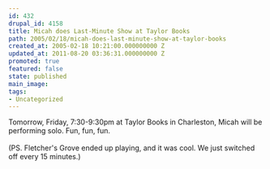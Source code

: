 ```yaml
---
id: 432
drupal_id: 4158
title: Micah does Last-Minute Show at Taylor Books
path: 2005/02/18/micah-does-last-minute-show-at-taylor-books
created_at: 2005-02-18 10:21:00.000000000 Z
updated_at: 2011-08-20 03:36:31.000000000 Z
promoted: true
featured: false
state: published
main_image: 
tags:
- Uncategorized
---
```

Tomorrow, Friday, 7:30-9:30pm at Taylor Books in Charleston, Micah will be performing solo. Fun, fun, fun.<br /><br />(PS. Fletcher's Grove ended up playing, and it was cool. We just switched off every 15 minutes.)
